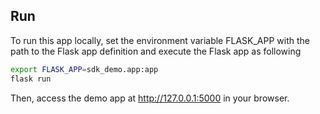 ## Run 
To run this app locally, set the environment variable FLASK_APP with the path to the Flask app definition and execute the Flask app as following
```bash
export FLASK_APP=sdk_demo.app:app 
flask run 
```
Then, access the demo app at http://127.0.0.1:5000 in your browser.

